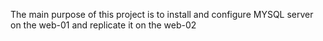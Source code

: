 The main purpose of this project is to install and configure MYSQL server on the web-01 and replicate it on the web-02
